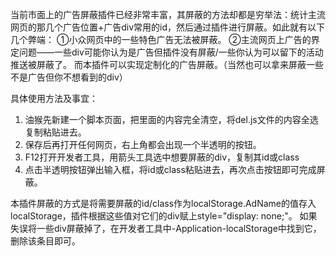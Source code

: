 当前市面上的广告屏蔽插件已经非常丰富，其屏蔽的方法却都是穷举法：统计主流网页的那几个广告位置+广告div常用的id，然后通过插件进行屏蔽。如此就有以下几个弊端：
①小众网页中的一些特色广告无法被屏蔽。
②主流网页上广告的界定问题——一些div可能你认为是广告但插件没有屏蔽/一些你认为可以留下的活动推送被屏蔽了。
而本插件可以实现定制化的广告屏蔽。（当然也可以拿来屏蔽一些不是广告但你不想看到的div）

具体使用方法及事宜：
1. 油猴先新建一个脚本页面，把里面的内容完全清空，将del.js文件的内容全选复制粘贴进去。
2. 保存后再打开任何网页，右上角都会出现一个半透明的按钮。
3. F12打开开发者工具，用箭头工具选中想要屏蔽的div，复制其id或class
4. 点击半透明按钮弹出输入框，将id或class粘贴进去，再次点击按钮即可完成屏蔽。

本插件屏蔽的方式是将需要屏蔽的id/class作为localStorage.AdName的值存入localStorage，插件根据这些值对它们的div赋上style="display: none;"。
如果失误将一些div屏蔽掉了，在开发者工具中-Application-localStorage中找到它，删除该条目即可。
